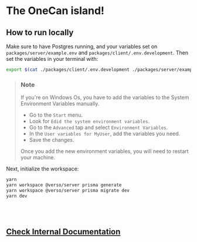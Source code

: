 # The OneCan island!

## How to run locally

Make sure to have Postgres running, and your variables
set on `packages/server/example.env` and `packages/client/.env.development`. Then set the variables in your terminal with:
```bash
export $(cat ./packages/client/.env.development ./packages/server/example.env | xargs)
```
> ### Note
> If you're on Windows Os, you have to add the variables to the System Environment Variables manually.
> - Go to the `Start` menu.
> - Look  for `Edid the system environment variables`.
> - Go to the `Advanced` tap and select `Environment Variables`.
> - In the `User variables for MyUser`, add the variables you need.
>  - Save the changes.
>
> Once you add the new environment variables, you will need to restart your machine.

Next, initialize the workspace:

```bash
yarn
yarn workspace @verso/server prisma generate
yarn workspace @verso/server prisma migrate dev
yarn dev
```  


<br><br>
## [Check Internal Documentation](/docu/TilesetsAndTilemaps)



